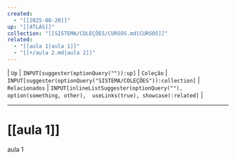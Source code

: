 ```yaml
---
created:
  - "[[2025-08-20]]"
up: "[[ATLAS]]"
collection: "[[SISTEMA/COLEÇÕES/CURSOS.md|CURSOS]]"
related:
  - "[[aula 1|aula 1]]"
  - "[[+/aula 2.md|aula 2]]"
---
```

| `Up` | `INPUT[suggester(optionQuery("")):up]`    | `Coleção` | `INPUT[suggester(optionQuery("SISTEMA/COLEÇÕES")):collection]`   | `Relacionados` | `INPUT[inlineListSuggester(optionQuery(""), option(something, other),  useLinks(true), showcase):related]`  |

---

# [[aula 1]] 

aula 1